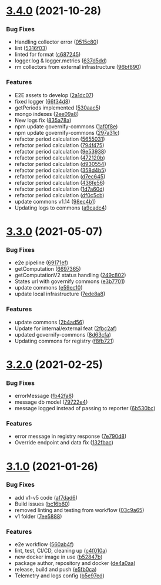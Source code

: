# [3.4.0](https://github.com/governify/registry/compare/v3.3.0...v3.4.0) (2021-10-28)


### Bug Fixes

* Handling collector error ([0515c80](https://github.com/governify/registry/commit/0515c80dd0d21f6927006f69e0ef297414a4ce07))
* lint ([5316f03](https://github.com/governify/registry/commit/5316f0310bb5eb083d4516607a52153fc083f635))
* linted for format ([c687245](https://github.com/governify/registry/commit/c687245d2c19a9d2a5d8a3a87fffb7444a8f0a92))
* logger.log & logger.metrics ([637d5dd](https://github.com/governify/registry/commit/637d5dde4872aec571b7e848ec5b71dc27b003bf))
* rm collectors from external infrastructure ([96bf890](https://github.com/governify/registry/commit/96bf890cce1f92da57859f1d34e2364a5b12a8cb))


### Features

* E2E assets to develop ([2a1dc07](https://github.com/governify/registry/commit/2a1dc071143ece2468b5be134790deeb3cf0930b))
* fixed logger ([66f34d8](https://github.com/governify/registry/commit/66f34d892ca7586a7bcdd3420f621c1b3f297338))
* getPeriods implemented ([530aac5](https://github.com/governify/registry/commit/530aac5f42c10980ca545009cf2534742c3a366a))
* mongo indexes ([2ee09a8](https://github.com/governify/registry/commit/2ee09a83ebd7efe99856e4545d772670c094395c))
* New logs fix ([835a78a](https://github.com/governify/registry/commit/835a78a0623e60f6a9fae0f1658d14731f0181a1))
* npm update governify-commons ([1af0f8e](https://github.com/governify/registry/commit/1af0f8e83b00ce349fda31055baaaffc9b4b1591))
* npm update governify-commons ([297a31c](https://github.com/governify/registry/commit/297a31c4e9679cef60b976879931f26af7c86d35))
* refactor period calculation ([5655031](https://github.com/governify/registry/commit/5655031a75ac971189e2525f2c38eba5e94e8bff))
* refactor period calculation ([794f475](https://github.com/governify/registry/commit/794f4752c9151899c090c4c1da841fdce0394787))
* refactor period calculation ([9e53938](https://github.com/governify/registry/commit/9e539383257d6a09c674c140542e54d55465a9f3))
* refactor period calculation ([472120b](https://github.com/governify/registry/commit/472120bfdbd41acfd4af6b29d3e37b1ab5cc59c6))
* refactor period calculation ([d930554](https://github.com/governify/registry/commit/d9305546e860378e636b6cd8dd8d1422ecf59488))
* refactor period calculation ([358d4b5](https://github.com/governify/registry/commit/358d4b54ebf2841c5b1070e4c749e04210461044))
* refactor period calculation ([d7ec645](https://github.com/governify/registry/commit/d7ec645afe3beb9563d0e4e938f3cba4699c2025))
* refactor period calculation ([436fe56](https://github.com/governify/registry/commit/436fe56668c458330cd9955e5b18f3c96d5166ce))
* refactor period calculation ([1d7a60d](https://github.com/governify/registry/commit/1d7a60d17f0e7bccf8ffbf1e24cce0280be7eb2e))
* refactor period calculation ([df0c5cb](https://github.com/governify/registry/commit/df0c5cb8919d62a87aa9dea7487ada87de70c82f))
* update commons v1.14 ([98ec4b1](https://github.com/governify/registry/commit/98ec4b1b3e86b0216f657444984d1d6de5997f7c))
* Updating logs to commons ([a9cadc4](https://github.com/governify/registry/commit/a9cadc4eee83255057dead1602038cf79ec674b8))



# [3.3.0](https://github.com/governify/registry/compare/v3.2.0...v3.3.0) (2021-05-07)


### Bug Fixes

* e2e pipeline ([69171ef](https://github.com/governify/registry/commit/69171ef597bd90dc8c7ab432bf5c54a9352fa9e7))
* getComputation ([6697365](https://github.com/governify/registry/commit/669736543924ef32dbc225155b9f2ec0ba91febf))
* getComputationV2 status handling ([249c802](https://github.com/governify/registry/commit/249c802704a1a1504d61c5c13602f19e18ff5f06))
* States url with governify commons ([e3b7701](https://github.com/governify/registry/commit/e3b77015e7a3c4530555a2bf9f0f5cfa7ab92133))
* update commons ([e59ec10](https://github.com/governify/registry/commit/e59ec109dbcffe95900804ce72a635daf9225a9a))
* update local infrastructure ([7ede8a8](https://github.com/governify/registry/commit/7ede8a849cb9ea803d8b71b3171cf47886a246dd))


### Features

* update commons ([2b4ad56](https://github.com/governify/registry/commit/2b4ad56a0cc0ecd78609090702833c26ca97dd34))
* Update for internal/external feat ([2fbc2af](https://github.com/governify/registry/commit/2fbc2afbde109ea73cf036d8c79b2c9301c5214a))
* updated governify-commons ([8d63cfa](https://github.com/governify/registry/commit/8d63cfa9497f149db261d0a9e95574f90fd4b1bb))
* Updating commons for registry ([f8fb721](https://github.com/governify/registry/commit/f8fb721d01e4db11e2c07a5253ec96cf829a00c3))



# [3.2.0](https://github.com/governify/registry/compare/v3.1.0...v3.2.0) (2021-02-25)


### Bug Fixes

* errorMessage ([fb42fa8](https://github.com/governify/registry/commit/fb42fa85655d25f82572692eb6c5cb0307095268))
* message db model ([79722e4](https://github.com/governify/registry/commit/79722e468a51287bf9e303417b3698224297b327))
* message logged instead of passing to reporter ([6b530bc](https://github.com/governify/registry/commit/6b530bce8cf4c4bbf86a0c43a45b64753eb6a410))


### Features

* error message in registry response ([7e790d8](https://github.com/governify/registry/commit/7e790d831d7f94279459205493de20570207feb6))
* Override endpoint and data fix ([132fbac](https://github.com/governify/registry/commit/132fbac4f9b622d43e63f6ec93dde6f10bf4c8c4))



# [3.1.0](https://github.com/governify/registry/compare/b5e97ed42be2bd00ce4e6ecb62194b71e647ed38...v3.1.0) (2021-01-26)


### Bug Fixes

* add v1-v5 code ([af7dad6](https://github.com/governify/registry/commit/af7dad609b13e994d9bb7fcaddb4d54629420c54))
* Build issues ([bc16b60](https://github.com/governify/registry/commit/bc16b600c7239e424aec5fb1aeb3435b67fcd647))
* removed linting and testing from workflow ([03c9a65](https://github.com/governify/registry/commit/03c9a651be5931fcdab2ad342d74300d816f9270))
* v1 folder ([7ee5888](https://github.com/governify/registry/commit/7ee5888f570e1a914f5eab802b89286feb45f0c5))


### Features

* e2e workflow ([560ab4f](https://github.com/governify/registry/commit/560ab4fd10822c3ec82ec816a14732016d8f06f6))
* lint, test, CI/CD, cleaning up ([c4f010a](https://github.com/governify/registry/commit/c4f010a045b219219a81bd31f2b441d99169e86d))
* new docker image in use ([b52847b](https://github.com/governify/registry/commit/b52847b0a97a8012954473813f8a97432e6bbbf5))
* package author, repository and docker ([de4a0aa](https://github.com/governify/registry/commit/de4a0aa81923b6da58b4fafd7f705fcf598bf406))
* release, build and push ([e5fb0ca](https://github.com/governify/registry/commit/e5fb0ca4189a9643fa70c2e95047472247901f3d))
* Telemetry and logs config ([b5e97ed](https://github.com/governify/registry/commit/b5e97ed42be2bd00ce4e6ecb62194b71e647ed38))



